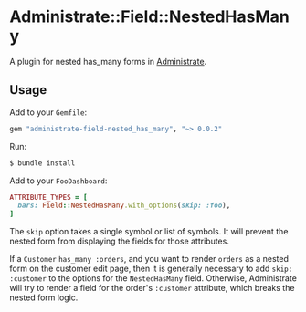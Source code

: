 # Administrate::Field::NestedHasMany

A plugin for nested has_many forms in [Administrate].

## Usage

Add to your `Gemfile`:

```ruby
gem "administrate-field-nested_has_many", "~> 0.0.2"
```

Run:

```bash
$ bundle install
```

Add to your `FooDashboard`:
```ruby
ATTRIBUTE_TYPES = [
  bars: Field::NestedHasMany.with_options(skip: :foo),
]
```

The `skip` option takes a single symbol or list of symbols.
It will prevent the nested form from displaying the fields for those attributes.

If a `Customer` `has_many :orders`,
and you want to render `orders` as a nested form on the customer edit page,
then it is generally necessary to add `skip: :customer` to the options
for the `NestedHasMany` field.
Otherwise, Administrate will try to render a field
for the order's `:customer` attribute,
which breaks the nested form logic.

[Administrate]: https://github.com/thoughtbot/administrate
